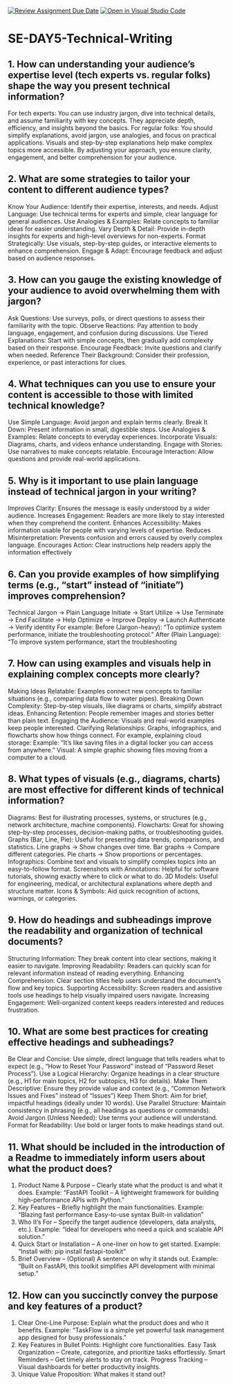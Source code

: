 [![Review Assignment Due Date](https://classroom.github.com/assets/deadline-readme-button-22041afd0340ce965d47ae6ef1cefeee28c7c493a6346c4f15d667ab976d596c.svg)](https://classroom.github.com/a/zsAR-pyY)
[![Open in Visual Studio Code](https://classroom.github.com/assets/open-in-vscode-2e0aaae1b6195c2367325f4f02e2d04e9abb55f0b24a779b69b11b9e10269abc.svg)](https://classroom.github.com/online_ide?assignment_repo_id=18447247&assignment_repo_type=AssignmentRepo)
# SE-DAY5-Technical-Writing
## 1. How can understanding your audience’s expertise level (tech experts vs. regular folks) shape the way you present technical information?
For tech experts: You can use industry jargon, dive into technical details, and assume familiarity with key concepts. They appreciate depth, efficiency, and insights beyond the basics.
For regular folks: You should simplify explanations, avoid jargon, use analogies, and focus on practical applications. Visuals and step-by-step explanations help make complex topics more accessible.
By adjusting your approach, you ensure clarity, engagement, and better comprehension for your audience.

## 2. What are some strategies to tailor your content to different audience types?
Know Your Audience: Identify their expertise, interests, and needs.
Adjust Language: Use technical terms for experts and simple, clear language for general audiences.
Use Analogies & Examples: Relate concepts to familiar ideas for easier understanding.
Vary Depth & Detail: Provide in-depth insights for experts and high-level overviews for non-experts.
Format Strategically: Use visuals, step-by-step guides, or interactive elements to enhance comprehension.
Engage & Adapt: Encourage feedback and adjust based on audience responses.

## 3. How can you gauge the existing knowledge of your audience to avoid overwhelming them with jargon?
Ask Questions: Use surveys, polls, or direct questions to assess their familiarity with the topic.
Observe Reactions: Pay attention to body language, engagement, and confusion during discussions.
Use Tiered Explanations: Start with simple concepts, then gradually add complexity based on their response.
Encourage Feedback: Invite questions and clarify when needed.
Reference Their Background: Consider their profession, experience, or past interactions for clues.

## 4. What techniques can you use to ensure your content is accessible to those with limited technical knowledge?
Use Simple Language: Avoid jargon and explain terms clearly.
Break It Down: Present information in small, digestible steps.
Use Analogies & Examples: Relate concepts to everyday experiences.
Incorporate Visuals: Diagrams, charts, and videos enhance understanding.
Engage with Stories: Use narratives to make concepts relatable.
Encourage Interaction: Allow questions and provide real-world applications.

## 5. Why is it important to use plain language instead of technical jargon in your writing?
Improves Clarity: Ensures the message is easily understood by a wider audience.
Increases Engagement: Readers are more likely to stay interested when they comprehend the content.
Enhances Accessibility: Makes information usable for people with varying levels of expertise.
Reduces Misinterpretation: Prevents confusion and errors caused by overly complex language.
Encourages Action: Clear instructions help readers apply the information effectively

## 6. Can you provide examples of how simplifying terms (e.g., “start” instead of “initiate”) improves comprehension?
Technical Jargon → Plain Language
Initiate → Start
Utilize → Use
Terminate → End
Facilitate → Help
Optimize → Improve
Deploy → Launch
Authenticate → Verify identity
For example:
Before (Jargon-heavy): “To optimize system performance, initiate the troubleshooting protocol.”
After (Plain Language): “To improve system performance, start the troubleshooting

## 7. How can using examples and visuals help in explaining complex concepts more clearly?
Making Ideas Relatable: Examples connect new concepts to familiar situations (e.g., comparing data flow to water pipes).
Breaking Down Complexity: Step-by-step visuals, like diagrams or charts, simplify abstract ideas.
Enhancing Retention: People remember images and stories better than plain text.
Engaging the Audience: Visuals and real-world examples keep people interested.
Clarifying Relationships: Graphs, infographics, and flowcharts show how things connect.
For example, explaining cloud storage:
Example: “It’s like saving files in a digital locker you can access from anywhere.”
Visual: A simple graphic showing files moving from a computer to a cloud.

## 8. What types of visuals (e.g., diagrams, charts) are most effective for different kinds of technical information?
Diagrams: Best for illustrating processes, systems, or structures (e.g., network architecture, machine components).
Flowcharts: Great for showing step-by-step processes, decision-making paths, or troubleshooting guides.
Graphs (Bar, Line, Pie): Useful for presenting data trends, comparisons, and statistics.
Line graphs → Show changes over time.
Bar graphs → Compare different categories.
Pie charts → Show proportions or percentages.
Infographics: Combine text and visuals to simplify complex topics into an easy-to-follow format.
Screenshots with Annotations: Helpful for software tutorials, showing exactly where to click or what to do.
3D Models: Useful for engineering, medical, or architectural explanations where depth and structure matter.
Icons & Symbols: Aid quick recognition of actions, warnings, or categories.

## 9. How do headings and subheadings improve the readability and organization of technical documents?
Structuring Information: They break content into clear sections, making it easier to navigate.
Improving Readability: Readers can quickly scan for relevant information instead of reading everything.
Enhancing Comprehension: Clear section titles help users understand the document’s flow and key topics.
Supporting Accessibility: Screen readers and assistive tools use headings to help visually impaired users navigate.
Increasing Engagement: Well-organized content keeps readers interested and reduces frustration.

## 10. What are some best practices for creating effective headings and subheadings?
Be Clear and Concise: Use simple, direct language that tells readers what to expect (e.g., “How to Reset Your Password” instead of “Password Reset Process”).
Use a Logical Hierarchy: Organize headings in a clear structure (e.g., H1 for main topics, H2 for subtopics, H3 for details).
Make Them Descriptive: Ensure they provide value and context (e.g., “Common Network Issues and Fixes” instead of “Issues”)
Keep Them Short: Aim for brief, impactful headings (ideally under 10 words).
Use Parallel Structure: Maintain consistency in phrasing (e.g., all headings as questions or commands).
Avoid Jargon (Unless Needed): Use terms your audience will understand.
Format for Readability: Use bold or larger fonts to make headings stand out.

## 11. What should be included in the introduction of a Readme to immediately inform users about what the product does?
1. Product Name & Purpose – Clearly state what the product is and what it does.
Example: “FastAPI Toolkit – A lightweight framework for building high-performance APIs with Python.”
2. Key Features – Briefly highlight the main functionalities.
Example: “Blazing fast performance
 Easy-to-use syntax
 Built-in validation”
3. Who It’s For – Specify the target audience (developers, data analysts, etc.).
Example: “Ideal for developers who need a quick and scalable API solution.”
4. Quick Start or Installation – A one-liner on how to get started.
Example: “Install with: pip install fastapi-toolkit”
5. Brief Overview – (Optional) A sentence on why it stands out.
Example: “Built on FastAPI, this toolkit simplifies API development with minimal setup.”

## 12. How can you succinctly convey the purpose and key features of a product?
1. Clear One-Line Purpose: Explain what the product does and who it benefits.
Example: “TaskFlow is a simple yet powerful task management app designed for busy professionals.”
2. Key Features in Bullet Points: Highlight core functionalities.
Easy Task Organization – Create, categorize, and prioritize tasks effortlessly.
Smart Reminders – Get timely alerts to stay on track.
Progress Tracking – Visual dashboards for better productivity insights.
3. Unique Value Proposition: What makes it stand out?
